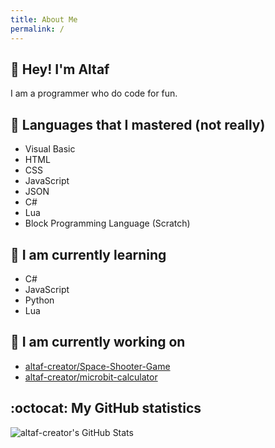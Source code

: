 ```yaml
---
title: About Me
permalink: /
---
```

## 👋 Hey! I'm Altaf 

I am a programmer who do code for fun.

## 🚀 Languages that I mastered (not really)
- Visual Basic
- HTML
- CSS
- JavaScript
- JSON
- C#
- Lua
- Block Programming Language (Scratch)

## 📖 I am currently learning
- C#
- JavaScript
- Python
- Lua

## 🔧 I am currently working on
- [altaf-creator/Space-Shooter-Game](//github.com/altaf-creator/Space-Shooter-Game)
- [altaf-creator/microbit-calculator](//github.com/altaf-creator/microbit-calculator)

## :octocat: My GitHub statistics
![altaf-creator's GitHub Stats](https://github-readme-stats.vercel.app/api?username=altaf-creator&show_icons=true&icon_color=41b883&bg_color=DEG,fffefe,fcfcfc)
